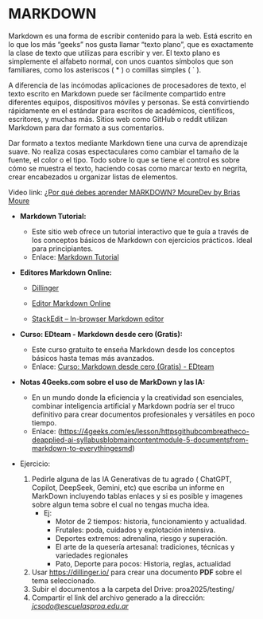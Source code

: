 # MARKDOWN

Markdown es una forma de escribir contenido para la web. Está escrito en lo que los más “geeks” nos gusta llamar “texto plano”, que es exactamente la clase de texto que utilizas para escribir y ver. El texto plano es simplemente el alfabeto normal, con unos cuantos símbolos que son familiares, como los asteriscos ( * ) o comillas simples ( ` ).

A diferencia de las incómodas aplicaciones de procesadores de texto, el texto escrito en Markdown puede ser fácilmente compartido entre diferentes equipos, dispositivos móviles y personas. Se está convirtiendo rápidamente en el estándar para escritos de académicos, científicos, escritores, y muchas más. Sitios web como GitHub o reddit utilizan Markdown para dar formato a sus comentarios.

Dar formato a textos mediante Markdown tiene una curva de aprendizaje suave. No realiza cosas espectaculares como cambiar el tamaño de la fuente, el color o el tipo. Todo sobre lo que se tiene el control es sobre cómo se muestra el texto, haciendo cosas como marcar texto en negrita, crear encabezados u organizar listas de elementos.


Video link: [¿Por qué debes aprender MARKDOWN? MoureDev by Brias Moure](https://www.youtube.com/watch?v=77Ggk1uzO2A)


* **Markdown Tutorial:**
    * Este sitio web ofrece un tutorial interactivo que te guía a través de los conceptos básicos de Markdown con ejercicios prácticos. Ideal para principiantes.
    * Enlace: [Markdown Tutorial](https://www.markdowntutorial.com/es/)
* **Editores Markdown Online:**
    
    * [Dillinger](https://dillinger.io/)

    * [Editor Markdown Online](https://editormarkdown.com/)
    
    * [StackEdit – In-browser Markdown editor](https://stackedit.io/)

 
* **Curso: EDteam - Markdown desde cero (Gratis):**
    * Este curso gratuito te enseña Markdown desde los conceptos básicos hasta temas más avanzados.
    * Enlace: [Curso: Markdown desde cero (Gratis) - EDteam](https://ed.team/cursos/markdown)

* **Notas 4Geeks.com sobre el uso de MarkDown y las IA:**
    * En un mundo donde la eficiencia y la creatividad son esenciales, combinar inteligencia artificial y Markdown podría ser el truco definitivo para crear documentos profesionales y versátiles en poco tiempo.
    * Enlace: (https://4geeks.com/es/lesson/httpsgithubcombreatheco-deapplied-ai-syllabusblobmaincontentmodule-5-documentsfrom-markdown-to-everythingesmd)
  
* Ejercicio: 
  1. Pedirle alguna de las IA Generativas de tu agrado ( ChatGPT, Copilot, DeepSeek, Gemini, etc) que escriba un informe en MarkDown incluyendo tablas enlaces y si es posible y imagenes sobre algun tema sobre el cual no tengas mucha idea. 
        * Ej: 
          * Motor de 2 tiempos: historia, funcionamiento y actualidad.
          * Frutales: poda, cuidados y explotación intensiva.
          * Deportes extremos: adrenalina, riesgo y superación. 
          * El arte de la quesería artesanal: tradiciones, técnicas y variedades regionales
          * Pato, Deporte para pocos: Historia, reglas, actualidad
  2. Usar https://dillinger.io/ para crear una documento **PDF** sobre el tema seleccionado.
  3. Subir el documentos a la carpeta del Drive: proa2025/testing/
  4. Compartir el link del archivo generado a la dirección: *jcsodo@escuelasproa.edu.ar*
   
   